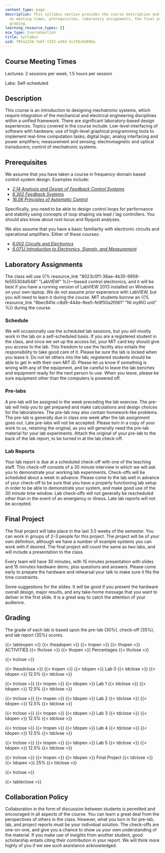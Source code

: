 ```yaml
---
content_type: page
description: This syllabus section provides the course description and information
  on meeting times, prerequisites, laboratory assignments, the final project, and
  grading.
learning_resource_types: []
ocw_type: CourseSection
title: Syllabus
uid: 70fa125d-7e0f-f253-a393-5c2f8c9269ba
---
```


Course Meeting Times
--------------------

Lectures: 2 sessions per week, 1.5 hours per session

Labs: Self-scheduled

Description
-----------

This course is an introduction to designing mechatronic systems, which require integration of the mechanical and electrical engineering disciplines within a unified framework. There are significant laboratory-based design experiences. Topics covered in the course include: Low-level interfacing of software with hardware; use of high-level graphical programming tools to implement real-time computation tasks; digital logic; analog interfacing and power amplifiers; measurement and sensing; electromagnetic and optical transducers; control of mechatronic systems.

Prerequisites
-------------

We assume that you have taken a course in frequency-domain based control system design. Examples include:

*   [_2.14 Analysis and Design of Feedback Control Systems_](/courses/2-14-analysis-and-design-of-feedback-control-systems-spring-2014)
*   [_6.302 Feedback Systems_](/courses/6-302-feedback-systems-spring-2007)
*   [_16.06 Principles of Automatic Control_](/courses/16-06-principles-of-automatic-control-fall-2012)

Specifically, you need to be able to design control loops for performance and stability using concepts of loop shaping via lead / lag controllers. You should also know about root locus and Nyquist analyses.

We also assume that you have a basic familiarity with electronic circuits and operational amplifiers. Either of these courses:

*   [_6.002 Circuits and Electronics_](/courses/6-002-circuits-and-electronics-spring-2007)
*   [_6.071J Introduction to Electronics, Signals, and Measurement_](/courses/6-071j-introduction-to-electronics-signals-and-measurement-spring-2006)

Laboratory Assignments
----------------------

The class will use {{% resource_link "8023c0f1-36ae-4b35-9958-fe555304d048" "LabVIEW" %}}—based control electronics, and it will be best if you have a running version of LabVIEW 2013 installed on Windows on your own laptop. We do not assume prior experience with LabVIEW, but you will need to learn it during the course. MIT students borrow an {{% resource_link "8bec941e-c8d9-444e-9ee5-fe9f50a2f061" "NI myRIO unit" %}} during the course.

### Schedule

We will occasionally use the scheduled lab sessions, but you will mostly work in the lab on a self-scheduled basis. If you are a registered student in the class, and once we set up the access list, your MIT card key should give you access to the lab. This freedom to use the facility also entails the responsibility to take good care of it. Please be sure the lab is locked when you leave it. Do not let others into the lab; registered students should be able to get in with their own MIT ID. Please let us know if something is wrong with any of the equipment, and be careful to leave the lab benches and equipment ready for the next person to use. When you leave, please be sure equipment other than the computers is powered off.

### Pre-labs

A pre-lab will be assigned in the week preceding the lab exercise. The pre-lab will help you to get prepared and make calculations and design choices for the laboratories. The pre-lab may also contain homework-like problems. The pre-lab is generally due in class one week after the lab assignment goes out. Late pre-labs will not be accepted. Please turn in a copy of your work to us, retaining the original, as you will generally need the pre-lab material for your lab experiments. Attach the original of your pre-lab to the back of the lab report, to be turned in at the lab check-off.

### Lab Reports

Your lab report is due at a scheduled check-off with one of the teaching staff. This check-off consists of a 30 minute interview in which we will ask you to demonstrate your working lab experiments. Check-offs will be scheduled about a week in advance. Please come to the lab well in advance of your check-off to be sure that you have a properly functioning lab setup in order to be able to demonstrate your system, and make good use of the 30 minute time window. Lab check-offs will not generally be rescheduled other than in the event of an emergency or illness. Late lab reports will not be accepted.

Final Project
-------------

The final project will take place in the last 3.5 weeks of the semester. You can work in groups of 2–3 people for this project. The project will be of your own definition, although we have a number of example systems you can work with if desired. The final project will count the same as two labs, and will include a presentation to the class.

Every team will have 30 minutes, with 15 minutes presentation with slides and 15 minutes hardware demo, plus questions and answers. Please come early to prepare the hardware and rehearsal your talk to make sure it fits the time constraints.

Some suggestions for the slides: It will be good if you present the hardware overall design, major results, and any take-home message that you want to deliver in the first slide. It is a great way to catch the attention of your audience.

Grading
-------

The grade of each lab is based upon the pre-lab (30%), check-off (35%), and lab report (35%) scores.

{{< tableopen >}}
{{< theadopen >}}
{{< tropen >}}
{{< thopen >}}
ACTIVITIES
{{< thclose >}}
{{< thopen >}}
Percentages
{{< thclose >}}

{{< trclose >}}

{{< theadclose >}}
{{< tropen >}}
{{< tdopen >}}
Lab 0
{{< tdclose >}}
{{< tdopen >}}
12.5%
{{< tdclose >}}

{{< trclose >}}
{{< tropen >}}
{{< tdopen >}}
Lab 1
{{< tdclose >}}
{{< tdopen >}}
12.5%
{{< tdclose >}}

{{< trclose >}}
{{< tropen >}}
{{< tdopen >}}
Lab 2
{{< tdclose >}}
{{< tdopen >}}
12.5%
{{< tdclose >}}

{{< trclose >}}
{{< tropen >}}
{{< tdopen >}}
Lab 3
{{< tdclose >}}
{{< tdopen >}}
12.5%
{{< tdclose >}}

{{< trclose >}}
{{< tropen >}}
{{< tdopen >}}
Lab 4
{{< tdclose >}}
{{< tdopen >}}
12.5%
{{< tdclose >}}

{{< trclose >}}
{{< tropen >}}
{{< tdopen >}}
Lab 5
{{< tdclose >}}
{{< tdopen >}}
12.5%
{{< tdclose >}}

{{< trclose >}}
{{< tropen >}}
{{< tdopen >}}
Final Project
{{< tdclose >}}
{{< tdopen >}}
25%
{{< tdclose >}}

{{< trclose >}}

{{< tableclose >}}

Collaboration Policy
--------------------

Collaboration in the form of discussion between students is permitted and encouraged in all aspects of the course. You can learn a great deal from the perspectives of others in the class. However, what you turn in for pre-lab, lab, and project reports must be your individual solution. The check-offs are one-on-one, and give you a chance to show us your own understanding of the material. If you make use of insights from another student, good scholarship entails citing their contribution in your report. We will think more highly of you if we see such assistance acknowledged.